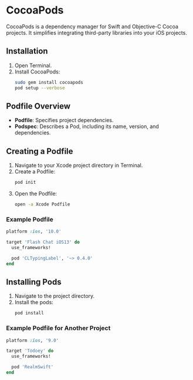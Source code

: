 # CocoaPods

CocoaPods is a dependency manager for Swift and Objective-C Cocoa projects. It simplifies integrating third-party libraries into your iOS projects.

## Installation
1. Open Terminal.
2. Install CocoaPods:
    ```bash
    sudo gem install cocoapods
    pod setup --verbose
    ```

## Podfile Overview
- **Podfile**: Specifies project dependencies.
- **Podspec**: Describes a Pod, including its name, version, and dependencies.

## Creating a Podfile
1. Navigate to your Xcode project directory in Terminal.
2. Create a Podfile:
    ```bash
    pod init
    ```
3. Open the Podfile:
    ```bash
    open -a Xcode Podfile
    ```

### Example Podfile
```ruby
platform :ios, '10.0'

target 'Flash Chat iOS13' do
  use_frameworks!

  pod 'CLTypingLabel', '~> 0.4.0'
end
```

## Installing Pods
1. Navigate to the project directory.
2. Install the pods:
    ```bash
    pod install
    ```

### Example Podfile for Another Project
```ruby
platform :ios, '9.0'

target 'Todoey' do
  use_frameworks!

  pod 'RealmSwift'
end
```
